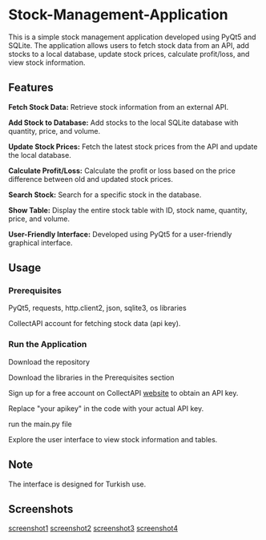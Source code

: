 # Stock-Management-Application
This is a simple stock management application developed using PyQt5 and SQLite. The application allows users to fetch stock data from an API, add stocks to a local database, update stock prices, calculate profit/loss, and view stock information.
## Features

**Fetch Stock Data:** Retrieve stock information from an external API.

**Add Stock to Database:** Add stocks to the local SQLite database with quantity, price, and volume.

**Update Stock Prices:** Fetch the latest stock prices from the API and update the local database.

**Calculate Profit/Loss:** Calculate the profit or loss based on the price difference between old and updated stock prices.

**Search Stock:** Search for a specific stock in the database.

**Show Table:** Display the entire stock table with ID, stock name, quantity, price, and volume.

**User-Friendly Interface:** Developed using PyQt5 for a user-friendly graphical interface.

## Usage

### Prerequisites
PyQt5,
requests,
http.client2,
json,
sqlite3,
os libraries

CollectAPI account for fetching stock data (api key).

### Run the Application
Download the repository

Download the libraries in the Prerequisites section

Sign up for a free account on CollectAPI [website](https://collectapi.com/tr/) to obtain an API key.

Replace "your apikey" in the code with your actual API key.

run the main.py file

Explore the user interface to view stock information and tables.

## Note

The interface is designed for Turkish use.

## Screenshots
[screenshot1](https://github.com/alisan0celik/Stock-Management-Application/blob/main/Screenshots/11.png)
[screenshot2]()
[screenshot3]()
[screenshot4]()




